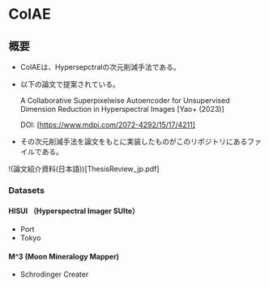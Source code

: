 # ColAE

## 

## 概要
- ColAEは、Hypersepctralの次元削減手法である。
- 以下の論文で提案されている。

  A Collaborative Superpixelwise Autoencoder for Unsupervised Dimension Reduction in Hyperspectral Images [Yao+ (2023)]
  
  DOI: [https://www.mdpi.com/2072-4292/15/17/4211]

- その次元削減手法を論文をもとに実装したものがこのリポジトリにあるファイルである。

!(論文紹介資料(日本語))[ThesisReview_jp.pdf]

### Datasets
#### HISUI （Hyperspectral Imager SUIte）
- Port
- Tokyo
#### M^3 (Moon Mineralogy Mapper)
- Schrodinger Creater
